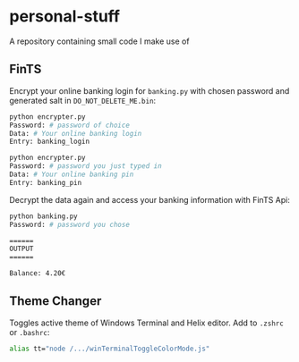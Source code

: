 # personal-stuff
A repository containing small code I make use of

## FinTS
Encrypt your online banking login for `banking.py` with chosen password and generated salt in `DO_NOT_DELETE_ME.bin`:
```sh
python encrypter.py
Password: # password of choice
Data: # Your online banking login
Entry: banking_login

python encrypter.py
Password: # password you just typed in
Data: # Your online banking pin
Entry: banking_pin
```

Decrypt the data again and access your banking information with FinTS Api:
```sh
python banking.py
Password: # password you chose

======
OUTPUT
======

Balance: 4.20€
```

## Theme Changer
Toggles active theme of Windows Terminal and Helix editor. Add to `.zshrc` or `.bashrc`:
```sh
alias tt="node /.../winTerminalToggleColorMode.js"
```